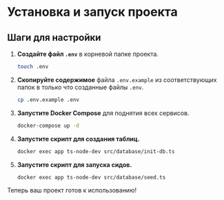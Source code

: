 # Установка и запуск проекта

## Шаги для настройки

1. **Создайте файл `.env`** в корневой папке проекта.

   ```bash
   touch .env
   ```

2. **Скопируйте содержимое** файла `.env.example` из соответствующих папок в только что созданные файлы `.env`.

   ```bash
   cp .env.example .env
   ```

3. **Запустите Docker Compose** для поднятия всех сервисов.

   ```bash
   docker-compose up -d
   ```

4. **Запустите скрипт для создания таблиц.**

   ```bash
   docker exec app ts-node-dev src/database/init-db.ts
   ```

5. **Запустите скрипт для запуска сидов.**

   ```bash
   docker exec app ts-node-dev src/database/seed.ts
   ```

Теперь ваш проект готов к использованию!

